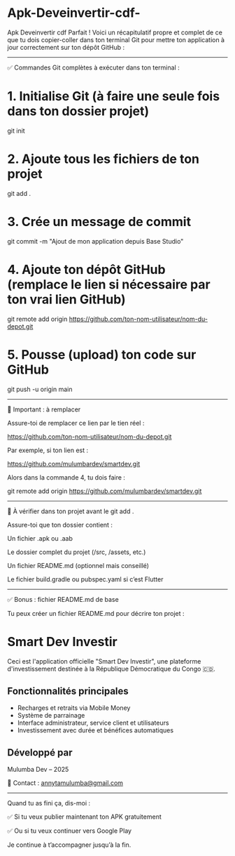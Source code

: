# Apk-Deveinvertir-cdf-
Apk Deveinvertir cdf 
Parfait ! Voici un récapitulatif propre et complet de ce que tu dois copier-coller dans ton terminal Git pour mettre ton application à jour correctement sur ton dépôt GitHub :


---

✅ Commandes Git complètes à exécuter dans ton terminal :

# 1. Initialise Git (à faire une seule fois dans ton dossier projet)
git init

# 2. Ajoute tous les fichiers de ton projet
git add .

# 3. Crée un message de commit
git commit -m "Ajout de mon application depuis Base Studio"

# 4. Ajoute ton dépôt GitHub (remplace le lien si nécessaire par ton vrai lien GitHub)
git remote add origin https://github.com/ton-nom-utilisateur/nom-du-depot.git

# 5. Pousse (upload) ton code sur GitHub
git push -u origin main


---

🧠 Important : à remplacer

Assure-toi de remplacer ce lien par le tien réel :

https://github.com/ton-nom-utilisateur/nom-du-depot.git

Par exemple, si ton lien est :

https://github.com/mulumbardev/smartdev.git

Alors dans la commande 4, tu dois faire :

git remote add origin https://github.com/mulumbardev/smartdev.git


---

📁 À vérifier dans ton projet avant le git add .

Assure-toi que ton dossier contient :

Un fichier .apk ou .aab

Le dossier complet du projet (/src, /assets, etc.)

Un fichier README.md (optionnel mais conseillé)

Le fichier build.gradle ou pubspec.yaml si c’est Flutter



---

✅ Bonus : fichier README.md de base

Tu peux créer un fichier README.md pour décrire ton projet :

# Smart Dev Investir

Ceci est l'application officielle "Smart Dev Investir", une plateforme d'investissement destinée à la République Démocratique du Congo 🇨🇩.

## Fonctionnalités principales
- Recharges et retraits via Mobile Money
- Système de parrainage
- Interface administrateur, service client et utilisateurs
- Investissement avec durée et bénéfices automatiques

## Développé par
Mulumba Dev – 2025

📩 Contact : annytamulumba@gmail.com


---

Quand tu as fini ça, dis-moi :

✅ Si tu veux publier maintenant ton APK gratuitement

✅ Ou si tu veux continuer vers Google Play


Je continue à t’accompagner jusqu’à la fin.

